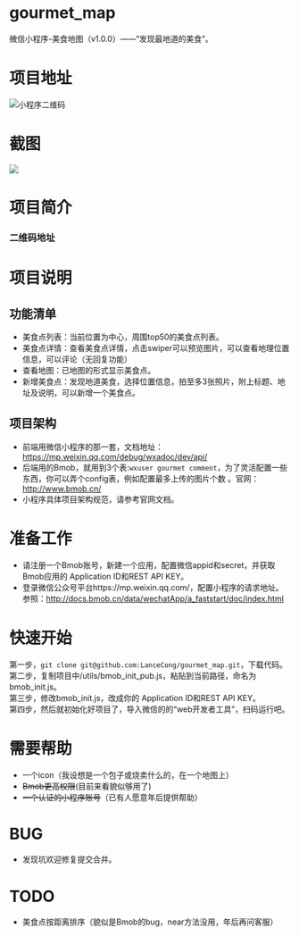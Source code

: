 # gourmet_map
微信小程序-美食地图（v1.0.0）——“发现最地道的美食”。

# 项目地址
![小程序二维码](http://wx3.sinaimg.cn/mw690/8f8f5f45gy1fclsqoy7g2j2076086jrz.jpg)

# 截图
![](http://wx4.sinaimg.cn/mw690/8f8f5f45gy1fclr3k0bgtj21kw0p9n6y.jpg)

# 项目简介

### 二维码地址

# 项目说明

## 功能清单
* 美食点列表：当前位置为中心，周围top50的美食点列表。
* 美食点详情：查看美食点详情，点击swiper可以预览图片，可以查看地理位置信息，可以评论（无回复功能）
* 查看地图：已地图的形式显示美食点。
* 新增美食点：发现地道美食，选择位置信息，拍至多3张照片，附上标题、地址及说明，可以新增一个美食点。

## 项目架构
* 前端用微信小程序的那一套，文档地址：https://mp.weixin.qq.com/debug/wxadoc/dev/api/
* 后端用的Bmob，就用到3个表:```wxuser gourmet comment```，为了灵活配置一些东西，你可以弄个config表，例如配置最多上传的图片个数 。官网：http://www.bmob.cn/
* 小程序具体项目架构规范，请参考官网文档。

# 准备工作
* 请注册一个Bmob账号，新建一个应用，配置微信appid和secret，并获取Bmob应用的 Application ID和REST API KEY。 
* 登录微信公众号平台https://mp.weixin.qq.com/，配置小程序的请求地址。参照：http://docs.bmob.cn/data/wechatApp/a_faststart/doc/index.html

# 快速开始
第一步，```git clone git@github.com:LanceCong/gourmet_map.git```，下载代码。    
第二步，复制项目中/utils/bmob_init_pub.js，粘贴到当前路径，命名为bmob_init.js。  
第三步，修改bmob_init.js，改成你的 Application ID和REST API KEY。  
第四步，然后就初始化好项目了，导入微信的的“web开发者工具”，扫码运行吧。

# 需要帮助
* 一个icon（我设想是一个包子或烧卖什么的，在一个地图上）
* ~~Bmob更高权限~~(目前来看貌似够用了)
* ~~一个认证的小程序账号~~（已有人愿意年后提供帮助）

# BUG 
* 发现坑欢迎修复提交合并。

# TODO
* 美食点按距离排序（貌似是Bmob的bug，near方法没用，年后再问客服）